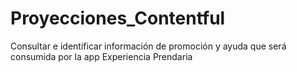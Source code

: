 # Proyecciones_Contentful
Consultar e identificar información de promoción y ayuda que será consumida por la app Experiencia Prendaria

